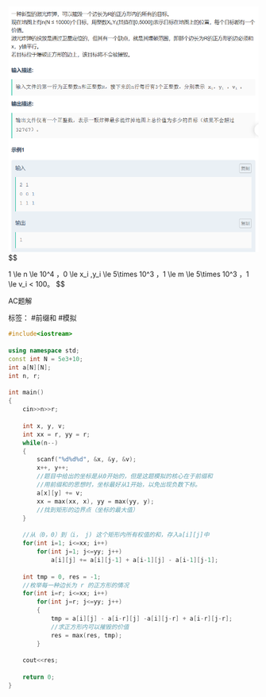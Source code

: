 ![](../zPictureStore/Screenshot2024-0115145134.png)
$$

1 \le n \le 10^4 ，0 \le x_i ,y_i \le 5\times 10^3 ，1 \le m \le 5\times 10^3 ，1 \le v_i < 100。
$$

AC题解

标签： #前缀和 #模拟


```C++
#include<iostream>

using namespace std;
const int N = 5e3+10;
int a[N][N];
int n, r;

int main()
{
    cin>>n>>r;
    
    int x, y, v;
    int xx = r, yy = r;
    while(n--)
    {
        scanf("%d%d%d", &x, &y, &v);
        x++, y++;
        //题目中给出的坐标是从0开始的，但是这题模拟的核心在于前缀和
        //用前缀和的思想时，坐标最好从1开始，以免出现负数下标。
        a[x][y] += v;
        xx = max(xx, x), yy = max(yy, y);
        //找到矩形的边界点（坐标的最大值）
    }
	
	//从（0，0）到（i， j) 这个矩形内所有权值的和，存入a[i][j]中
    for(int i=1; i<=xx; i++)
        for(int j=1; j<=yy; j++)
            a[i][j] += a[i][j-1] + a[i-1][j] - a[i-1][j-1];
    
    int tmp = 0, res = -1;
    //枚举每一种边长为 r 的正方形的情况
    for(int i=r; i<=xx; i++)
        for(int j=r; j<=yy; j++)
        {
            tmp = a[i][j] - a[i-r][j] -a[i][j-r] + a[i-r][j-r];
            //求正方形内可以摧毁的价值
            res = max(res, tmp);
        }
    
    cout<<res;
    
    return 0;
}
```

